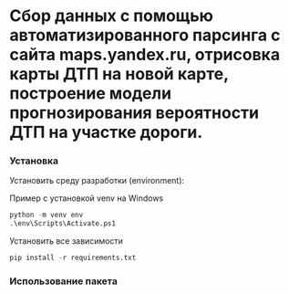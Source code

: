 # Сбор данных с помощью автоматизированного парсинга с сайта maps.yandex.ru, отрисовка карты ДТП на новой карте, построение модели прогнозирования вероятности ДТП на участке дороги.
### Установка
Установить среду разработки (environment):

Пример с установкой venv на Windows
```python
python -m venv env
.\env\Scripts\Activate.ps1
```

Установить все зависимости
```python
pip install -r requirements.txt

```
### Использование пакета
